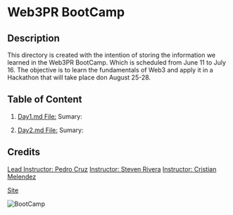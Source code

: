 # Web3PR BootCamp

## Description

This directory is created with the intention of storing the information we learned 
in the Web3PR BootCamp. Which is scheduled from June 11 to July 16. The objective is 
to learn the fundamentals of Web3 and apply it in a Hackathon that will take place 
don August 25-28.

## Table of Content

1. [Day1.md File:](https://github.com/afiorg9000/Web3-bootcamp/blob/main/Day1.md)
	Sumary:

2. [Day2.md File:](https://github.com/afiorg9000/Web3-bootcamp/blob/main/Day2.md)
	Sumary:

## Credits

[Lead Instructor: Pedro Cruz](https://twitter.com/MetaverseDreams)
[Instructor: Steven Rivera](https://twitter.com/stevenlriv)
[Instructor: Cristian Melendez](https://www.linkedin.com/in/cristian-melendez-64226b110/?originalSubdomain=pr)

[Site](https://web3pr.camp)

![BootCamp](https://assets.weforum.org/article/image/0R7BdnZl_gyeWOKsudAVmI7gNR673V4BIxQM6gwT-FY.png)


